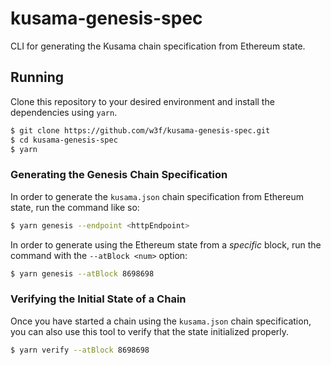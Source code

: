# kusama-genesis-spec

CLI for generating the Kusama chain specification from Ethereum state.

## Running

Clone this repository to your desired environment and install the dependencies using `yarn`.

```zsh
$ git clone https://github.com/w3f/kusama-genesis-spec.git
$ cd kusama-genesis-spec
$ yarn
```

### Generating the Genesis Chain Specification

In order to generate the `kusama.json` chain specification from Ethereum state, run the command like so:

```zsh
$ yarn genesis --endpoint <httpEndpoint>
```

In order to generate using the Ethereum state from a _specific_ block, run the command with the `--atBlock <num>` option:

```zsh
$ yarn genesis --atBlock 8698698
```

### Verifying the Initial State of a Chain

Once you have started a chain using the `kusama.json` chain specification, you can also use this tool to verify that the state initialized properly.

```zsh
$ yarn verify --atBlock 8698698
```
